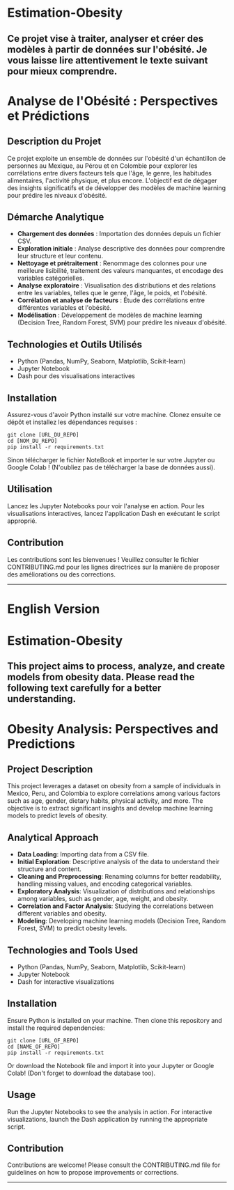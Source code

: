 # Estimation-Obesity
Ce projet vise à traiter, analyser et créer des modèles à partir de données sur l'obésité. Je vous laisse lire attentivement le texte suivant pour mieux comprendre.
--

# Analyse de l'Obésité : Perspectives et Prédictions

## Description du Projet
Ce projet exploite un ensemble de données sur l'obésité d'un échantillon de personnes au Mexique, au Pérou et en Colombie pour explorer les corrélations entre divers facteurs tels que l'âge, le genre, les habitudes alimentaires, l'activité physique, et plus encore. L'objectif est de dégager des insights significatifs et de développer des modèles de machine learning pour prédire les niveaux d'obésité.

## Démarche Analytique
- **Chargement des données** : Importation des données depuis un fichier CSV.
- **Exploration initiale** : Analyse descriptive des données pour comprendre leur structure et leur contenu.
- **Nettoyage et prétraitement** : Renommage des colonnes pour une meilleure lisibilité, traitement des valeurs manquantes, et encodage des variables catégorielles.
- **Analyse exploratoire** : Visualisation des distributions et des relations entre les variables, telles que le genre, l'âge, le poids, et l'obésité.
- **Corrélation et analyse de facteurs** : Étude des corrélations entre différentes variables et l'obésité.
- **Modélisation** : Développement de modèles de machine learning (Decision Tree, Random Forest, SVM) pour prédire les niveaux d'obésité.

## Technologies et Outils Utilisés
- Python (Pandas, NumPy, Seaborn, Matplotlib, Scikit-learn)
- Jupyter Notebook
- Dash pour des visualisations interactives

## Installation
Assurez-vous d'avoir Python installé sur votre machine. Clonez ensuite ce dépôt et installez les dépendances requises :
```
git clone [URL_DU_REPO]
cd [NOM_DU_REPO]
pip install -r requirements.txt
```
Sinon télécharger le fichier NoteBook et importer le sur votre Jupyter ou Google Colab ! (N'oubliez pas de télécharger la base de données aussi).

## Utilisation
Lancez les Jupyter Notebooks pour voir l'analyse en action. Pour les visualisations interactives, lancez l'application Dash en exécutant le script approprié.

## Contribution
Les contributions sont les bienvenues ! Veuillez consulter le fichier CONTRIBUTING.md pour les lignes directrices sur la manière de proposer des améliorations ou des corrections.


---

# English Version 

# Estimation-Obesity
This project aims to process, analyze, and create models from obesity data. Please read the following text carefully for a better understanding.
--

# Obesity Analysis: Perspectives and Predictions

## Project Description
This project leverages a dataset on obesity from a sample of individuals in Mexico, Peru, and Colombia to explore correlations among various factors such as age, gender, dietary habits, physical activity, and more. The objective is to extract significant insights and develop machine learning models to predict levels of obesity.

## Analytical Approach
- **Data Loading**: Importing data from a CSV file.
- **Initial Exploration**: Descriptive analysis of the data to understand their structure and content.
- **Cleaning and Preprocessing**: Renaming columns for better readability, handling missing values, and encoding categorical variables.
- **Exploratory Analysis**: Visualization of distributions and relationships among variables, such as gender, age, weight, and obesity.
- **Correlation and Factor Analysis**: Studying the correlations between different variables and obesity.
- **Modeling**: Developing machine learning models (Decision Tree, Random Forest, SVM) to predict obesity levels.

## Technologies and Tools Used
- Python (Pandas, NumPy, Seaborn, Matplotlib, Scikit-learn)
- Jupyter Notebook
- Dash for interactive visualizations

## Installation
Ensure Python is installed on your machine. Then clone this repository and install the required dependencies:
```
git clone [URL_OF_REPO]
cd [NAME_OF_REPO]
pip install -r requirements.txt
```
Or download the Notebook file and import it into your Jupyter or Google Colab! (Don't forget to download the database too).

## Usage
Run the Jupyter Notebooks to see the analysis in action. For interactive visualizations, launch the Dash application by running the appropriate script.

## Contribution
Contributions are welcome! Please consult the CONTRIBUTING.md file for guidelines on how to propose improvements or corrections.

---
